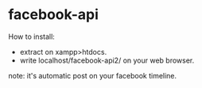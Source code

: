 # facebook-api

How to install:
- extract on xampp>htdocs.
- write localhost/facebook-api2/ on your web browser.

note:
it's automatic post on your facebook timeline.
